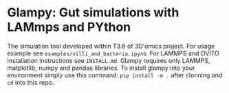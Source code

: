 # Glampy: Gut simulations with LAMmps and PYthon

The simulation tool developed within T3.6 of 3D'omics project. For usage example see `examples/villi_and_bacteria.ipynb`. For LAMMPS and OVITO installation instructions see `INSTALL.md`. Glampy requires only LAMMPS, matplotlib, numpy and pandas libraries. To install glampy into your environment simply use this command: `pip install -e .` after clonning and `cd` into this repo.
